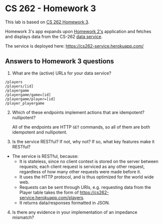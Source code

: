 # CS 262 - Homework 3

This lab is based on [CS 262 Homework 3](https://cs.calvin.edu/courses/cs/262/kvlinden/09is/homework.html).

Homework 3's app expands upon [Homework 2's](https://github.com/sudonotdisturb/CS262/tree/master/homework2) application and fetches and displays data from the CS-262 [data service](https://github.com/sudonotdisturb/CS262-Service).

The service is deployed here: <https://cs262-service.herokuapp.com/>


## Answers to Homework 3 questions

1. What are the (active) URLs for your data service?
  ```
  /players
  /players/[id]
  /playergame
  /playergame/game=[id]
  /playergame/player=[id]
  /player_playergame
  ```

2. Which of these endpoints implement actions that are idempotent? nullipotent?

    All of the endpoints are HTTP `GET` commands, so all of them are both idempotent and nullipotent.

3. Is the service RESTful? If not, why not? If so, what key features make it RESTful?

  * The service is RESTful, because:
    - It is stateless, since no client context is stored on the server between requests; each client request is serviced as any other request,
  regardless of how many other requests were made before it.
    - It uses the HTTP protocol, and is thus optimized for the world wide web.
    - Requests can be sent through URIs, e.g. requesting data from the Player table takes the form of <https://cs262-service.herokuapp.com/players>.
    - It returns data/responses formatted in JSON.

4. Is there any evidence in your implementation of an impedance mismatch?



